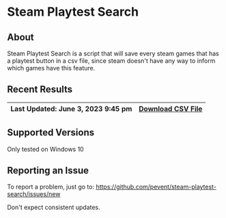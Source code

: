 # Steam Playtest Search
## About

Steam Playtest Search is a script that will save every steam games that has a playtest button in a csv file,
since steam doesn't have any way to inform which games have this feature.

## Recent Results

| Last Updated: June 3, 2023 9:45 pm |[Download CSV File](./export/playtest_appid.csv)|
|-------------------------------------|--------------------|


## Supported Versions

Only tested on Windows 10

## Reporting an Issue
 
To report a problem, just go to:
https://github.com/pevent/steam-playtest-search/issues/new

Don't expect consistent updates.
